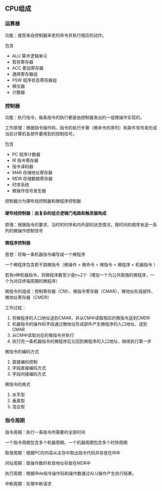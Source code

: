 ## CPU组成

### 运算器

功能：接受来自控制器宋老的命令并执行相应的动作。

包含

- ALU 算术逻辑单元
- 暂存寄存器
- ACC 累加寄存器
- 通用寄存器组
- PSW 程序状态寄存器组
- 移位器
- 计数器

### 控制器

功能：执行指令，每条指令的执行都是由控制器发出的一组微操作实现的。

工作原理：根据指令操作码、指令的执行步骤（微命令的序列）和条件信号来形成当前计算机各部件要用到的控制信号。

包含

- PC 程序计数器
- IR 指令寄存器
- 指令译码器
- MAR 存储地址寄存器
- MDR 存储数据寄存器
- 时序系统
- 微操作信号发生器

控制器分为硬布线控制器和微程序控制器

#### 硬布线控制器：由复杂的组合逻辑门电路和触发器构成

原理：根据指令的要求、当时的时序和内外部的状态情况，按时间的顺序发送一系列的微操作控制信号

#### 微程序控制器

思想：将每一条机器指令编写成一个微程序

一个微程序包含若干跳微指令（微操作 = 微命令 < 微指令 < 微程序 < 机器指令 ）

若有n种机器指令，则微程序数至少是n+2个（增加一个为公共取值的微程序，一个为对应终端周期的微程序）

微指令的组成：控制寄存器（CM）、微指令寄存器（CMAR）、微地址形成部件、微地址寄存器（CMDR）

工作过程：

1. 将微程序的入口地址送到CMAR，并从CM中读取相应的微指令送到CMDR
2. 机器指令的操作码字段通过微地址形成部件产生微程序的入口地址，送到CMAR
3. 从CM中读取对应的微指令并执行
4. 执行完一条机器指令的微程序后又回到微程序的入口地址，继续执行第一步

微指令的编码方式

1. 直接编码控制
2. 字段直接编码方式
3. 字段间接编码方式

微指令的格式

1. 水平型
2. 垂直型
3. 混合型

### 指令周期

 指令周期：执行一条指令所需要的全部时间

一个指令周期包含多个机器周期，一个机器周期包含多个时钟周期

取值周期：根据PC的内容从主存中取出指令代码并存放在IR中

间址周期：取操作数的有效地址存放在MDR中

执行周期：根据IRde指令操作码和操作数通过ALU操作产生执行结果。

中断周期：处理中断请求



